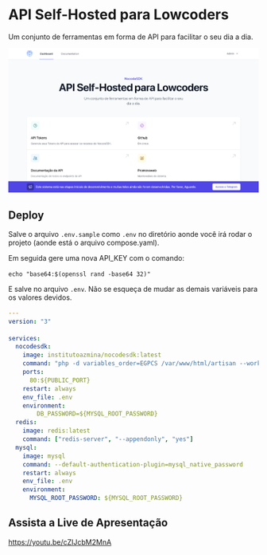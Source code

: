 # API Self-Hosted para Lowcoders

Um conjunto de ferramentas em forma de API para facilitar o seu dia a dia.

![API Self-Hosted para Lowcoders](nocodesdk.png)

## Deploy

Salve o arquivo `.env.sample` como `.env` no diretório aonde você irá rodar o
projeto (aonde está o arquivo compose.yaml).

Em seguida gere uma nova API_KEY com o comando:

`echo "base64:$(openssl rand -base64 32)"`

E salve no arquivo `.env`. Não se esqueça de mudar as demais variáveis para os
valores devidos.

```yaml
---
version: "3"

services:
  nocodesdk:
    image: institutoazmina/nocodesdk:latest
    command: "php -d variables_order=EGPCS /var/www/html/artisan --workers=1 octane:start --server=swoole --host=0.0.0.0 --port=80"
    ports:
      80:${PUBLIC_PORT}
    restart: always
    env_file: .env
    environment:
        DB_PASSWORD=${MYSQL_ROOT_PASSWORD}
  redis:
    image: redis:latest
    command: ["redis-server", "--appendonly", "yes"]
  mysql:
    image: mysql
    command: --default-authentication-plugin=mysql_native_password
    restart: always
    env_file: .env
    environment:
      MYSQL_ROOT_PASSWORD: ${MYSQL_ROOT_PASSWORD}
```

## Assista a Live de Apresentação

https://youtu.be/cZIJcbM2MnA

